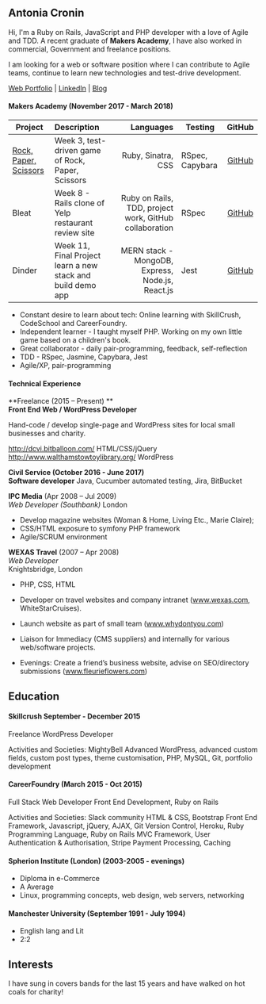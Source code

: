 ## Antonia Cronin

Hi, I'm a Ruby on Rails, JavaScript and PHP developer with a love of Agile and TDD. A recent graduate of __Makers Academy__, I have also worked in commercial, Government and freelance positions.  

I am looking for a web or software position where I can contribute to Agile teams, continue to learn new technologies and test-drive development.

[Web Portfolio](http://www.atty-dev.co.uk) | [LinkedIn](https://www.linkedin.com/in/antoniacronin/) | [Blog](https://attycool.wordpress.com/)

#### Makers Academy (November 2017 - March 2018)

| Project                | Description     |  Languages     |   Testing     |      GitHub     |                             
| -----------------------|:--------------- | -------------: | --------------| :-------------: |
| [Rock, Paper, Scissors](https://rps-attyc.herokuapp.com/) | Week 3, test-driven game of Rock, Paper, Scissors | Ruby, Sinatra, CSS | RSpec, Capybara|   [GitHub ](https://github.com/AttyC/rps-challenge) |
| Bleat  | Week 8 - Rails clone of Yelp restaurant review site    | Ruby on Rails,  TDD, project work, GitHub collaboration   | RSpec | [GitHub](https://github.com/AttyC/bleat)  |
| Dinder |  Week 11, Final Project learn a new stack and build demo app   |  MERN stack - MongoDB, Express, Node.js, React.js    | Jest  | [GitHub](https://github.com/SimonBao/Dindr)

- Constant desire to learn about tech: Online learning with SkillCrush, CodeSchool and  CareerFoundry.
- Independent learner  - I taught myself PHP.  Working on my own little game based on a children's book.
- Great collaborator  - daily pair-programming, feedback, self-reflection
- TDD - RSpec, Jasmine, Capybara, Jest
- Agile/XP, pair-programming


#### Technical Experience

**Freelance (2015 – Present) **  
__Front End Web / WordPress Developer__  

Hand-code / develop single-page and WordPress sites for local small businesses and charity.

http://dcvi.bitballoon.com/ HTML/CSS/jQuery  
http://www.walthamstowtoylibrary.org/ WordPress

__Civil Service (October 2016 - June 2017)__   
__Software developer__
Java, Cucumber automated testing, Jira, BitBucket

**IPC Media** (Apr 2008 – Jul 2009)    
*Web Developer (Southbank)*
London
- Develop magazine websites (Woman & Home, Living Etc., Marie Claire);
- CSS/HTML exposure to symfony PHP framework
- Agile/SCRUM environment  


**WEXAS Travel** (2007 – Apr 2008)    
*Web Developer*  
Knightsbridge, London
- PHP, CSS, HTML
- Developer on travel websites and company intranet (www.wexas.com, WhiteStarCruises).

- Launch website as part of small team (www.whydontyou.com)

- Liaison for Immediacy (CMS suppliers) and internally for various web/software projects.

- Evenings: Create a friend’s business website, advise on SEO/directory submissions (www.fleurieflowers.com)


## Education


#### Skillcrush September - December 2015
Freelance WordPress Developer

Activities and Societies: MightyBell
Advanced WordPress, advanced custom fields, custom post types, theme customisation, PHP, MySQL, Git, portfolio development

#### CareerFoundry (March 2015 - Oct 2015)
Full Stack Web Developer
Front End Development, Ruby on Rails

Activities and Societies: Slack community
HTML & CSS, Bootstrap Front End Framework, Javascript, jQuery, AJAX, Git Version Control, Heroku, Ruby Programming Language, Ruby on Rails MVC Framework, User Authentication & Authorisation, Stripe Payment Processing, Caching

#### Spherion Institute (London) (2003-2005 - evenings)

- Diploma in e-Commerce
- A Average
- Linux, programming concepts, web design, web servers, networking

#### Manchester University (September 1991 - July 1994)

- English lang and Lit
- 2:2

## Interests
I have sung in covers bands for the last 15 years and have walked on hot coals for charity!
